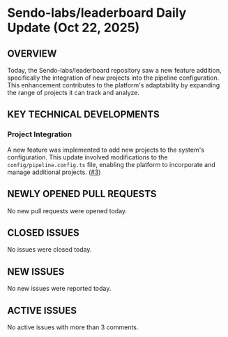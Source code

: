 # Sendo-labs/leaderboard Daily Update (Oct 22, 2025)
## OVERVIEW 
Today, the Sendo-labs/leaderboard repository saw a new feature addition, specifically the integration of new projects into the pipeline configuration. This enhancement contributes to the platform's adaptability by expanding the range of projects it can track and analyze.

## KEY TECHNICAL DEVELOPMENTS

### Project Integration
A new feature was implemented to add new projects to the system's configuration. This update involved modifications to the `config/pipeline.config.ts` file, enabling the platform to incorporate and manage additional projects. ([#3](https://github.com/Sendo-labs/leaderboard/pull/3))

## NEWLY OPENED PULL REQUESTS
No new pull requests were opened today.

## CLOSED ISSUES
No issues were closed today.

## NEW ISSUES
No new issues were reported today.

## ACTIVE ISSUES
No active issues with more than 3 comments.